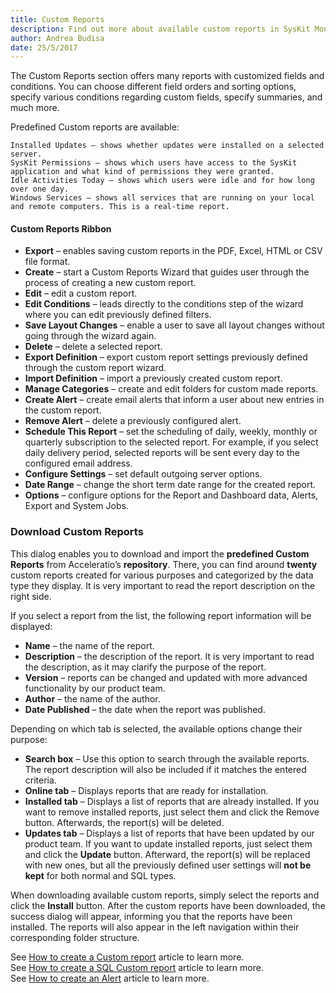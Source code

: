 ```yaml
---
title: Custom Reports
description: Find out more about available custom reports in SysKit Monitor.
author: Andrea Budisa
date: 25/5/2017
---
```

The Custom Reports section offers many reports with customized fields and conditions. You can choose different field orders and sorting options, specify various conditions regarding custom fields, specify summaries, and much more.

Predefined Custom reports are available:

    Installed Updates – shows whether updates were installed on a selected server.
    SysKit Permissions – shows which users have access to the SysKit application and what kind of permissions they were granted.
    Idle Activities Today – shows which users were idle and for how long over one day.
    Windows Services – shows all services that are running on your local and remote computers. This is a real-time report.

#### Custom Reports Ribbon

+ __Export__ – enables saving custom reports in the PDF, Excel, HTML or CSV file format.
+ __Create__ – start a Custom Reports Wizard that guides user through the process of creating a new custom report.
+ __Edit__ – edit a custom report.
+ __Edit Conditions__ – leads directly to the conditions step of the wizard where you can edit previously defined filters.
+ __Save Layout Changes__ – enable a user to save all layout changes without going through the wizard again.
+ __Delete__ – delete a selected report.
+ __Export Definition__ – export custom report settings previously defined through the custom report wizard.
+ __Import Definition__ – import a previously created custom report.
+ __Manage Categories__ – create and edit folders for custom made reports.
+ __Create Alert__ – create email alerts that inform a user about new entries in the custom report.
+ __Remove Alert__ – delete a previously configured alert.
+ __Schedule This Report__ – set the scheduling of daily, weekly, monthly or quarterly subscription to the selected report. For example, if you select daily delivery period, selected reports will be sent every day to the configured email address.
+ __Configure Settings__ – set default outgoing server options.
+ __Date Range__ – change the short term date range for the created report.
+ __Options__ – configure options for the Report and Dashboard data, Alerts, Export and System Jobs.

### Download Custom Reports

This dialog enables you to download and import the __predefined Custom Reports__ from Acceleratio’s __repository__. There, you can find around __twenty__ custom reports created for various purposes and categorized by the data type they display. It is very important to read the report description on the right side.

If you select a report from the list, the following report information will be displayed:

+ __Name__ – the name of the report.
+ __Description__ – the description of the report. It is very important to read the description, as it may clarify the purpose of the report.
+ __Version__ – reports can be changed and updated with more advanced functionality by our product team.
+ __Author__ – the name of the author.
+ __Date Published__ – the date when the report was published.

Depending on which tab is selected, the available options change their purpose:

+ __Search box__ – Use this option to search through the available reports. The report description will also be included if it matches the entered criteria.
+ __Online tab__ – Displays reports that are ready for installation.
+ __Installed tab__ – Displays a list of reports that are already installed. If you want to remove installed reports, just select them and click the Remove button. Afterwards, the report(s) will be deleted.
+ __Updates tab__ – Displays a list of reports that have been updated by our product team. If you want to update installed reports, just select them and click the __Update__ button. Afterward, the report(s) will be replaced with new ones, but all the previously defined user settings will __not be kept__ for both normal and SQL types.

When downloading available custom reports, simply select the reports and click the __Install__ button. After the custom reports have been downloaded, the success dialog will appear, informing you that the reports have been installed. The reports will also appear in the left navigation within their corresponding folder structure.

See [How to create a Custom report](#internal/) article to learn more.  
See [How to create a SQL Custom report](#internal/) article to learn more.  
See [How to create an Alert](#internal/) article to learn more.